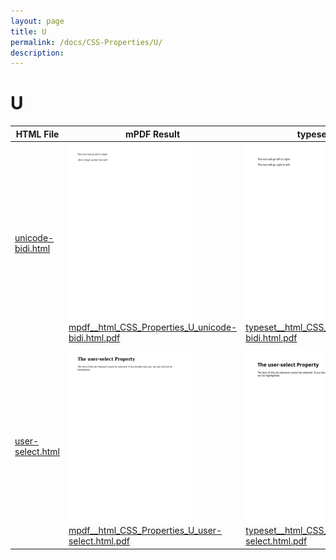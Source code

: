 ```yaml
---
layout: page
title: U
permalink: /docs/CSS-Properties/U/
description: 
---
```


# U
| HTML File | mPDF Result | typeset.sh Result | PDFreactor Result |
|---------|---------|---------|---------|
| [unicode-bidi.html](/html/CSS%20Properties/U/unicode-bidi.html) | ![](mpdf__html_CSS_Properties_U_unicode-bidi.html.png) [mpdf__html_CSS_Properties_U_unicode-bidi.html.pdf](mpdf__html_CSS_Properties_U_unicode-bidi.html.pdf) | ![](typeset__html_CSS_Properties_U_unicode-bidi.html.png) [typeset__html_CSS_Properties_U_unicode-bidi.html.pdf](typeset__html_CSS_Properties_U_unicode-bidi.html.pdf) | ![](pdfreactor__html_CSS_Properties_U_unicode-bidi.html.png) [pdfreactor__html_CSS_Properties_U_unicode-bidi.html.pdf](pdfreactor__html_CSS_Properties_U_unicode-bidi.html.pdf) |
| [user-select.html](/html/CSS%20Properties/U/user-select.html) | ![](mpdf__html_CSS_Properties_U_user-select.html.png) [mpdf__html_CSS_Properties_U_user-select.html.pdf](mpdf__html_CSS_Properties_U_user-select.html.pdf) | ![](typeset__html_CSS_Properties_U_user-select.html.png) [typeset__html_CSS_Properties_U_user-select.html.pdf](typeset__html_CSS_Properties_U_user-select.html.pdf) | ![](pdfreactor__html_CSS_Properties_U_user-select.html.png) [pdfreactor__html_CSS_Properties_U_user-select.html.pdf](pdfreactor__html_CSS_Properties_U_user-select.html.pdf) |
